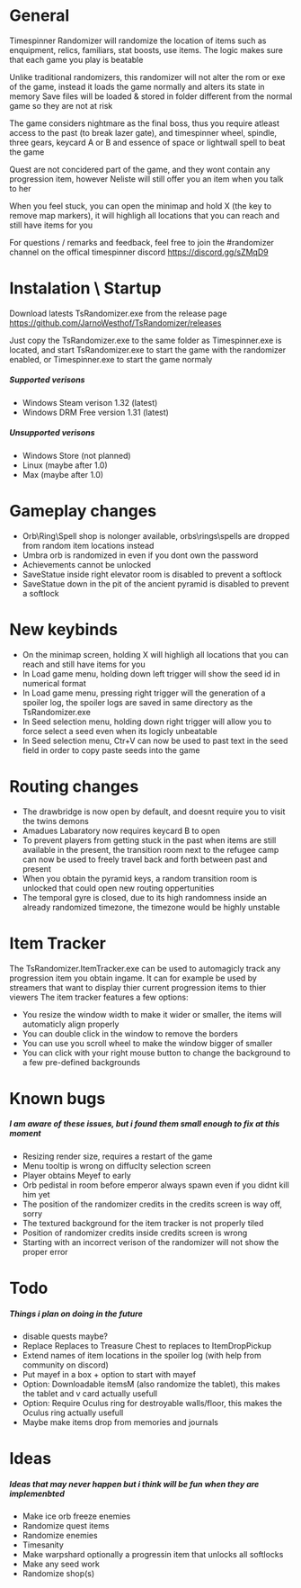 # General
Timespinner Randomizer will randomize the location of items such as enquipment, relics, familiars, stat boosts, use items. The logic makes sure that each game you play is beatable

Unlike traditional randomizers, this randomizer will not alter the rom or exe of the game, instead it loads the game normally and alters its state in memory
Save files will be loaded & stored in folder different from the normal game so they are not at risk

The game considers nightmare as the final boss,	thus you require atleast access to the past (to break lazer gate), and timespinner wheel, spindle, three gears, keycard A or B and essence of space or lightwall spell to beat the game

Quest are not concidered part of the game, and they wont contain any progression item, however Neliste will still offer you an item when you talk to her

When you feel stuck, you can open the minimap and hold X (the key to remove map markers), it will highligh all locations that you can reach and still have items for you

For questions / remarks and feedback, feel free to join the #randomizer channel on the offical timespinner discord https://discord.gg/sZMqD9

# Instalation \ Startup
Download latests TsRandomizer.exe from the release page https://github.com/JarnoWesthof/TsRandomizer/releases

Just copy the TsRandomizer.exe to the same folder as Timespinner.exe is located, and start TsRandomizer.exe to start the game with the randomizer enabled, or Timespinner.exe to start the game normaly

##### Supported verisons
* Windows Steam verison 1.32 (latest)
* Windows DRM Free version 1.31 (latest)

##### Unsupported verisons
* Windows Store (not planned)
* Linux (maybe after 1.0)
* Max (maybe after 1.0)

# Gameplay changes
* Orb\Ring\Spell shop is nolonger available, orbs\rings\spells are dropped from random item locations instead
* Umbra orb is randomized in even if you dont own the password
* Achievements cannot be unlocked
* SaveStatue inside right elevator room is disabled to prevent a softlock
* SaveStatue down in the pit of the ancient pyramid is disabled to prevent a softlock

# New keybinds
* On the minimap screen, holding X will highligh all locations that you can reach and still have items for you
* In Load game menu, holding down left trigger will show the seed id in numerical format
* In Load game menu, pressing right trigger will the generation of a spoiler log, the spoiler logs are saved in same directory as the TsRandomizer.exe
* In Seed selection menu, holding down right trigger will allow you to force select a seed even when its logicly unbeatable
* In Seed selection menu, Ctr+V can now be used to past text in the seed field in order to copy paste seeds into the game

# Routing changes
* The drawbridge is now open by default, and doesnt require you to visit the twins demons
* Amadues Labaratory now requires keycard B to open
* To prevent players from getting stuck in the past when items are still available in the present, the transition room next to the refugee camp can now be used to freely travel back and forth between past and present
* When you obtain the pyramid keys, a random transition room is unlocked that could open new routing oppertunities
* The temporal gyre is closed, due to its high randomness inside an already randomized timezone, the timezone would be highly unstable

# Item Tracker
The TsRandomizer.ItemTracker.exe can be used to automagicly track any progression item you obtain ingame. It can for example be used by streamers that want to display thier current progression items to thier viewers
The item tracker features a few options:
* You resize the window width to make it wider or smaller, the items will automaticly align properly
* You can double click in the window to remove the borders
* You can use you scroll wheel to make the window bigger of smaller
* You can click with your right mouse button to change the background to a few pre-defined backgrounds

# Known bugs
##### I am aware of these issues, but i found them small enough to fix at this moment
* Resizing render size, requires a restart of the game
* Menu tooltip is wrong on diffuclty selection screen
* Player obtains Meyef to early
* Orb pedistal in room before emperor always spawn even if you didnt kill him yet
* The position of the randomizer credits in the credits screen is way off, sorry
* The textured background for the item tracker is not properly tiled
* Position of randomizer credits inside credits screen is wrong
* Starting with an incorrect verison of the randomizer will not show the proper error

# Todo
##### Things i plan on doing in the future
* disable quests maybe?
* Replace Replaces to Treasure Chest to replaces to ItemDropPickup
* Extend names of item locations in the spoiler log (with help from community on discord)
* Put mayef in a box + option to start with mayef
* Option: Downloadable itemsM (also randomize the tablet), this makes the tablet and v card actually usefull
* Option: Require Oculus ring for destroyable walls/floor, this makes the Oculus ring actually usefull
* Maybe make items drop from memories and journals

# Ideas
##### Ideas that may never happen but i think will be fun when they are implemenbted
* Make ice orb freeze enemies
* Randomize quest items
* Randomize enemies
* Timesanity
* Make warpshard optionally a progressin item that unlocks all softlocks
* Make any seed work
* Randomize shop(s)
